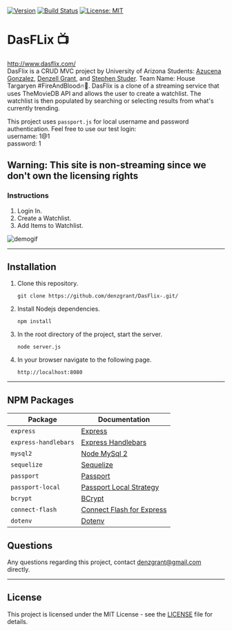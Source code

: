 [![Version](https://img.shields.io/badge/version-2.0.0-blue.svg)](CHANGELOG.md)
[![Build Status](https://travis-ci.com/sdanyalk/auth-project-two.svg?branch=master)](https://travis-ci.com/sdanyalk/auth-project-two)
[![License: MIT](https://img.shields.io/badge/License-MIT-yellow.svg)](license)

# DasFLix :tv:
http://www.dasflix.com/ \
DasFlix is a CRUD MVC project by University of Arizona Students: <a href="https://github.com/azu20" target="_blank">Azucena Gonzalez</a>, <a href="https://github.com/denzgrant">Denzell Grant</a>, and <a href="https://github.com/stephenstuder">Stephen Studer</a>. Team Name: House Targaryen #FireAndBlood:fire::dragon_face:. DasFlix is a clone of a streaming service that uses TheMovieDB API and allows the user to create a watchlist. The watchlist is then populated by searching or selecting results from what's currently trending. 

This project uses `passport.js` for local username and password authentication.
Feel free to use our test login:\
username: 1@1\
password: 1

**Warning: This site is non-streaming since we don't own the licensing rights** 
---

### Instructions
1. Login In.
2. Create a Watchlist.
3. Add Items to Watchlist.


<img src="../images/dasflix.gif" alt="demogif">  

---

## Installation

1. Clone this repository.
    ```
    git clone https://github.com/denzgrant/DasFlix-.git/
    ```
1. Install Nodejs dependencies.
    ```
    npm install
    ```
1. In the root directory of the project, start the server.
    ```
    node server.js
    ```
1. In your browser navigate to the following page.
    ```
    http://localhost:8080
    ```
---

## NPM Packages

| Package | Documentation |
| ----------- | ----------- |
| `express` | [Express](https://www.npmjs.com/package/express) |
| `express-handlebars` | [Express Handlebars](https://www.npmjs.com/package/express-handlebars) |
| `mysql2` | [Node MySql 2](https://www.npmjs.com/package/mysql2) |
| `sequelize` | [Sequelize](https://www.npmjs.com/package/sequelize) |
| `passport` | [Passport](https://www.npmjs.com/package/passport) |
| `passport-local` | [Passport Local Strategy](https://www.npmjs.com/package/passport-local) |
| `bcrypt` | [BCrypt](https://www.npmjs.com/package/bcrypt) |
| `connect-flash` | [Connect Flash for Express](https://www.npmjs.com/package/connect-flash) |
| `dotenv` | [Dotenv](https://www.npmjs.com/package/dotenv) |


## Questions

Any questions regarding this project, contact denzgrant@gmail.com directly.

---

## License

This project is licensed under the MIT License - see the [LICENSE](LICENSE) file for details.
